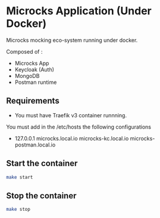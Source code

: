 # Microcks Application (Under Docker)

Microcks mocking eco-system running under docker.

Composed of : 
- Microcks App
- Keycloak (Auth)
- MongoDB
- Postman runtime

## Requirements

- You must have Traefik v3 container runnning. 

You must add in the /etc/hosts the following configurations
- 127.0.0.1 microcks.local.io microcks-kc.local.io microcks-postman.local.io

## Start the container

```bash
make start
```

## Stop the container

```bash
make stop
```
